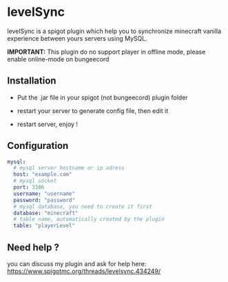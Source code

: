 # levelSync

levelSync is a spigot plugin which help you to synchronize minecraft vanilla experience between yours servers using MySQL.

__IMPORTANT:__ This plugin do no support player in offline mode, please enable online-mode on bungeecord

## Installation

- Put the .jar file in your spigot (not bungeecord) plugin folder

- restart your server to generate config file, then edit it

- restart server, enjoy !

## Configuration



```YAML
mysql:
  # mysql server hostname or ip adress
  host: "example.com"
  # mysql socket
  port: 3306
  username: "username"
  password: "password"
  # mysql database, you need to create it first
  database: "minecraft"
  # table name, automatically created by the plugin
  table: "playerLevel"
```

## Need help ?

you can discuss my plugin and ask for help here: 
https://www.spigotmc.org/threads/levelsync.434249/
